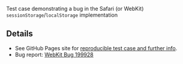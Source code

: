 Test case demonstrating a bug in the Safari (or WebKit)
`sessionStorage`/`localStorage` implementation

## Details

- See GitHub Pages site for [reproducible test case and further
  info](https://fschopp.github.io/safari-local-storage-bug/).
- Bug report:
  [WebKit Bug 199928](https://bugs.webkit.org/show_bug.cgi?id=199928)
